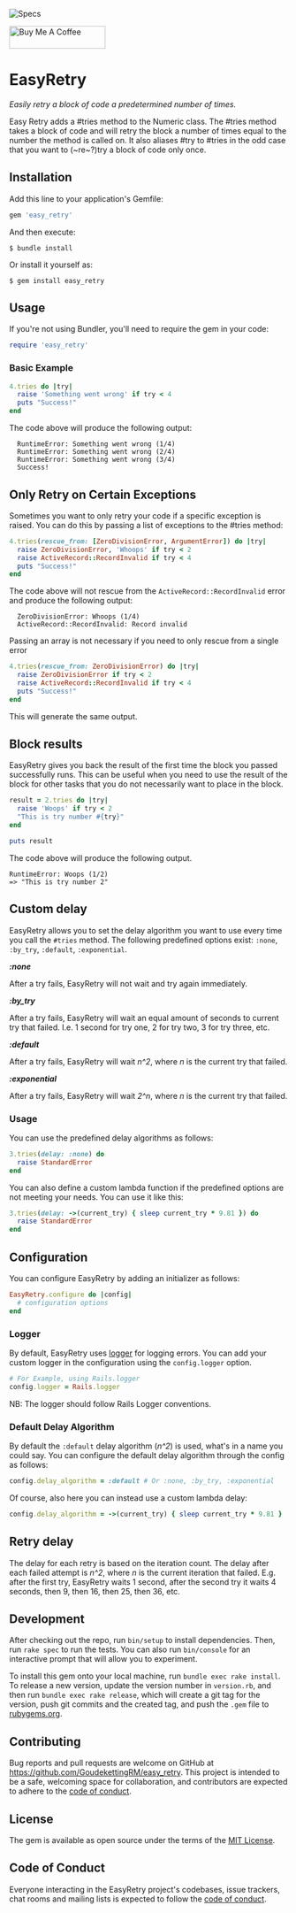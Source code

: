 ![Specs](https://github.com/goudekettingrm/easy_retry/actions/workflows/main.yml/badge.svg)

<a href="https://www.buymeacoffee.com/goudekettingrm" target="_blank"><img src="https://cdn.buymeacoffee.com/buttons/default-blue.png" alt="Buy Me A Coffee" height="41" width="174"></a>

# EasyRetry

<i>Easily retry a block of code a predetermined number of times.</i>

Easy Retry adds a #tries method to the Numeric class. The #tries method takes a block of code and will retry the block a number of times equal to the number the method is called on. It also aliases #try to #tries in the odd case that you want to (~re~?)try a block of code only once.

## Installation

Add this line to your application's Gemfile:

```ruby
gem 'easy_retry'
```

And then execute:

    $ bundle install

Or install it yourself as:

    $ gem install easy_retry

## Usage

If you're not using Bundler, you'll need to require the gem in your code:
```rb
require 'easy_retry'
```

### Basic Example

```rb
4.tries do |try|
  raise 'Something went wrong' if try < 4
  puts "Success!"
end
```

The code above will produce the following output:

```
  RuntimeError: Something went wrong (1/4)
  RuntimeError: Something went wrong (2/4)
  RuntimeError: Something went wrong (3/4)
  Success!
```

## Only Retry on Certain Exceptions

Sometimes you want to only retry your code if a specific exception is raised. You can do this by passing a list of exceptions to the #tries method:

```rb
4.tries(rescue_from: [ZeroDivisionError, ArgumentError]) do |try|
  raise ZeroDivisionError, 'Whoops' if try < 2
  raise ActiveRecord::RecordInvalid if try < 4
  puts "Success!"
end
```

The code above will not rescue from the `ActiveRecord::RecordInvalid` error and produce the following output:

```
  ZeroDivisionError: Whoops (1/4)
  ActiveRecord::RecordInvalid: Record invalid
```

Passing an array is not necessary if you need to only rescue from a single error

```rb
4.tries(rescue_from: ZeroDivisionError) do |try|
  raise ZeroDivisionError if try < 2
  raise ActiveRecord::RecordInvalid if try < 4
  puts "Success!"
end
```

This will generate the same output.

## Block results

EasyRetry gives you back the result of the first time the block you passed successfully runs. This can be useful when you need to use the result of the block for other tasks that you do not necessarily want to place in the block.

```rb
result = 2.tries do |try|
  raise 'Woops' if try < 2
  "This is try number #{try}"
end

puts result
```

The code above will produce the following output.

```
RuntimeError: Woops (1/2)
=> "This is try number 2"
```

## Custom delay

EasyRetry allows you to set the delay algorithm you want to use every time you call the `#tries` method. The following predefined options exist: `:none`, `:by_try`, `:default`, `:exponential`.

__*:none*__

After a try fails, EasyRetry will not wait and try again immediately.

__*:by_try*__

After a try fails, EasyRetry will wait an equal amount of seconds to current try that failed. I.e. 1 second for try one, 2 for try two, 3 for try three, etc.

__*:default*__

After a try fails, EasyRetry will wait _n^2_, where _n_ is the current try that failed.

__*:exponential*__

After a try fails, EasyRetry will wait _2^n_, where _n_ is the current try that failed.

### Usage
You can use the predefined delay algorithms as follows:
```rb
3.tries(delay: :none) do
  raise StandardError
end
```

You can also define a custom lambda function if the predefined options are not meeting your needs. You can use it like this:
```rb
3.tries(delay: ->(current_try) { sleep current_try * 9.81 }) do
  raise StandardError
end
```

## Configuration

You can configure EasyRetry by adding an initializer as follows:

```rb
EasyRetry.configure do |config|
  # configuration options
end
```

### Logger

By default, EasyRetry uses [logger](https://rubygems.org/gems/logger) for logging errors. You can add your custom logger in the configuration using the `config.logger` option.

```rb
# For Example, using Rails.logger
config.logger = Rails.logger
```

NB: The logger should follow Rails Logger conventions.

### Default Delay Algorithm
By default the `:default` delay algorithm (_n^2_) is used, what's in a name you could say. You can configure the default delay algorithm through the config as follows:

```rb
config.delay_algorithm = :default # Or :none, :by_try, :exponential
```

Of course, also here you can instead use a custom lambda delay:

```rb
config.delay_algorithm = ->(current_try) { sleep current_try * 9.81 }
```

## Retry delay

The delay for each retry is based on the iteration count. The delay after each failed attempt is _n^2_, where _n_ is the current iteration that failed. E.g. after the first try, EasyRetry waits 1 second, after the second try it waits 4 seconds, then 9, then 16, then 25, then 36, etc.

## Development

After checking out the repo, run `bin/setup` to install dependencies. Then, run `rake spec` to run the tests. You can also run `bin/console` for an interactive prompt that will allow you to experiment.

To install this gem onto your local machine, run `bundle exec rake install`. To release a new version, update the version number in `version.rb`, and then run `bundle exec rake release`, which will create a git tag for the version, push git commits and the created tag, and push the `.gem` file to [rubygems.org](https://rubygems.org).

## Contributing

Bug reports and pull requests are welcome on GitHub at https://github.com/GoudekettingRM/easy_retry. This project is intended to be a safe, welcoming space for collaboration, and contributors are expected to adhere to the [code of conduct](https://github.com/GoudekettingRM/easy_retry/blob/main/CODE_OF_CONDUCT.md).

## License

The gem is available as open source under the terms of the [MIT License](https://opensource.org/licenses/MIT).

## Code of Conduct

Everyone interacting in the EasyRetry project's codebases, issue trackers, chat rooms and mailing lists is expected to follow the [code of conduct](https://github.com/GoudekettingRM/easy_retry/blob/main/CODE_OF_CONDUCT.md).
